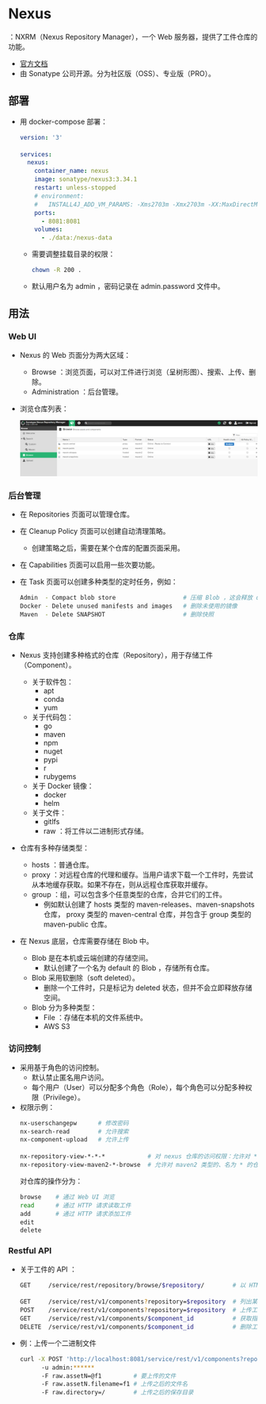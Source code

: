 # Nexus

：NXRM（Nexus Repository Manager），一个 Web 服务器，提供了工件仓库的功能。
- [官方文档](https://help.sonatype.com/repomanager3)
- 由 Sonatype 公司开源。分为社区版（OSS）、专业版（PRO）。

## 部署

- 用 docker-compose 部署：
  ```yml
  version: '3'

  services:
    nexus:
      container_name: nexus
      image: sonatype/nexus3:3.34.1
      restart: unless-stopped
      # environment:
      #   INSTALL4J_ADD_VM_PARAMS: -Xms2703m -Xmx2703m -XX:MaxDirectMemorySize=2703m -Djava.util.prefs.userRoot=/nexus-data/javaprefs
      ports:
        - 8081:8081
      volumes:
        - ./data:/nexus-data
  ```
  - 需要调整挂载目录的权限：
    ```sh
    chown -R 200 .
    ```
  - 默认用户名为 admin ，密码记录在 admin.password 文件中。

## 用法

### Web UI

- Nexus 的 Web 页面分为两大区域：
  - Browse ：浏览页面，可以对工件进行浏览（呈树形图）、搜索、上传、删除。
  - Administration ：后台管理。

- 浏览仓库列表：

  ![](./Nexus.png)

### 后台管理

- 在 Repositories 页面可以管理仓库。

- 在 Cleanup Policy 页面可以创建自动清理策略。
  - 创建策略之后，需要在某个仓库的配置页面采用。

- 在 Capabilities 页面可以启用一些次要功能。

- 在 Task 页面可以创建多种类型的定时任务，例如：
  ```sh
  Admin  - Compact blob store                   # 压缩 Blob ，这会释放 deleted 文件的存储空间
  Docker - Delete unused manifests and images   # 删除未使用的镜像
  Maven  - Delete SNAPSHOT                      # 删除快照
  ```

### 仓库

- Nexus 支持创建多种格式的仓库（Repository），用于存储工件（Component）。
  - 关于软件包：
    - apt
    - conda
    - yum
  - 关于代码包：
    - go
    - maven
    - npm
    - nuget
    - pypi
    - r
    - rubygems
  - 关于 Docker 镜像：
    - docker
    - helm
  - 关于文件：
    - gitlfs
    - raw ：将工件以二进制形式存储。

- 仓库有多种存储类型：
  - hosts ：普通仓库。
  - proxy ：对远程仓库的代理和缓存。当用户请求下载一个工件时，先尝试从本地缓存获取。如果不存在，则从远程仓库获取并缓存。
  - group ：组，可以包含多个任意类型的仓库，合并它们的工件。
    - 例如默认创建了 hosts 类型的 maven-releases、maven-snapshots 仓库， proxy 类型的 maven-central 仓库，并包含于 group 类型的 maven-public 仓库。

- 在 Nexus 底层，仓库需要存储在 Blob 中。
  - Blob 是在本机或云端创建的存储空间。
    - 默认创建了一个名为 default 的 Blob ，存储所有仓库。
  - Blob 采用软删除（soft deleted）。
    - 删除一个工件时，只是标记为 deleted 状态，但并不会立即释放存储空间。
  - Blob 分为多种类型：
    - File ：存储在本机的文件系统中。
    - AWS S3

### 访问控制

- 采用基于角色的访问控制。
  - 默认禁止匿名用户访问。
  - 每个用户（User）可以分配多个角色（Role），每个角色可以分配多种权限（Privilege）。
- 权限示例：
  ```sh
  nx-userschangepw      # 修改密码
  nx-search-read        # 允许搜索
  nx-component-upload   # 允许上传

  nx-repository-view-*-*-*            # 对 nexus 仓库的访问权限：允许对 * 类型的、名为 * 的仓库，进行 * 操作
  nx-repository-view-maven2-*-browse  # 允许对 maven2 类型的、名为 * 的仓库，进行 browse 操作
  ```
  对仓库的操作分为：
  ```sh
  browse    # 通过 Web UI 浏览
  read      # 通过 HTTP 请求读取工件
  add       # 通过 HTTP 请求添加工件
  edit
  delete
  ```

### Restful API

- 关于工件的 API ：
  ```sh
  GET     /service/rest/repository/browse/$repository/        # 以 HTML 基本视图显示文件列表

  GET     /service/rest/v1/components?repository=$repository  # 列出某个仓库的工件信息，默认只显示第一页
  POST    /service/rest/v1/components?repository=$repository  # 上传工件到指定仓库。上传成功时的响应为空
  GET     /service/rest/v1/components/$component_id           # 获取指定工件的信息，需要指定工件在所有仓库中的唯一 ID
  DELETE  /service/rest/v1/components/$component_id           # 删除工件
  ```
- 例：上传一个二进制文件
  ```sh
  curl -X POST 'http://localhost:8081/service/rest/v1/components?repository=test'
        -u admin:******
        -F raw.assetN=@f1         # 要上传的文件
        -F raw.assetN.filename=f1 # 上传之后的文件名
        -F raw.directory=/        # 上传之后的保存目录
  ```
